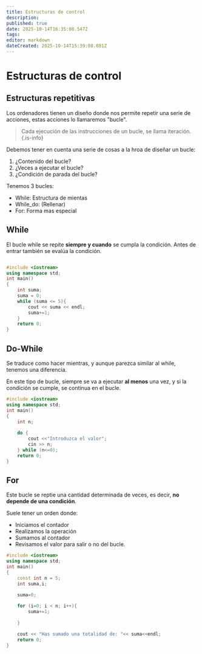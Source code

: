 ```yaml
---
title: Estructuras de control
description: 
published: true
date: 2025-10-14T16:35:08.547Z
tags: 
editor: markdown
dateCreated: 2025-10-14T15:39:08.081Z
---
```


# Estructuras de control
## Estructuras repetitivas
Los ordenadores tienen un diseño donde nos permite repetir una serie de acciones, estas acciones lo llamaremos "bucle". 

> Cada ejecución de las instrucciones de un bucle, se llama iteración.
{.is-info}


Debemos tener en cuenta una serie de cosas a la hroa de diseñar un bucle:
1. ¿Contenido del bucle?
2. ¿Veces a ejecutar el bucle?
3. ¿Condición de parada del bucle?


Tenemos 3 bucles:
- While: Estructura de mientas
- While_do: (Rellenar)
- For: Forma mas especial


## While
El bucle while se repite **siempre y cuando** se cumpla la condición. Antes de entrar también se evalúa la condición.

```C++

#include <iostream>
using namespace std;
int main()
{
    int suma;
    suma = 0;
    while (suma <= 5){
        cout << suma << endl;
        suma+=1;
    }
    return 0;
}
```

## Do-While
Se traduce como hacer mientras, y aunque parezca similar al while, tenemos una diferencia.

En este tipo de bucle, siempre se va a ejecutar **al menos** una vez, y si la condición se cumple, se continua en el bucle. 

```C++
#include <iostream>
using namespace std;
int main()
{
    int n;
    
    do {
    	cout <<"Introduzca el valor";
    	cin >> n;
    } while (n<=0);
    return 0;
}
```

## For
Este bucle se reptie una cantidad determinada de veces, es decir, **no depende de una condición**.

Suele tener un orden donde:
- Iniciamos el contador
- Realizamos la operación
- Sumamos al contador
- Revisamos el valor para salir o no del bucle.


```C++
#include <iostream>
using namespace std;
int main()
{
    const int n = 5;
    int suma,i;
    
    suma=0;

    for (i=0; i < n; i++){
    	suma+=1;
        
    }

    cout << "Has sumado una totalidad de: "<< suma<<endl;
    return 0;
}
```